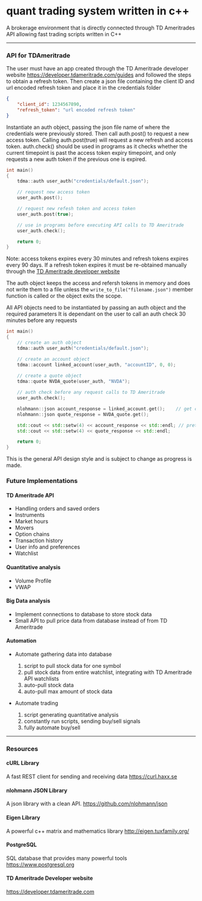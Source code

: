 # quant trading system written in c++

A brokerage environment that is directly connected through TD Ameritrades API allowing fast trading
scripts written in C++

___

### API for TDAmeritrade
The user must have an app created through the TD Ameritrade developer website
<https://developer.tdameritrade.com/guides>
and followed the steps to obtain a refresh token. Then create a json file containing the
client ID and url encoded refresh token and place it in the credentials folder

```json
{
    "client_id": 1234567890,
    "refresh_token": "url encoded refresh token"
}
```

Instantiate an auth object, passing the json file name of where the credentials were previously
stored. Then call auth.post() to request a new access token. Calling auth.post(true) will request
a new refresh and access token.
auth.check() should be used in programs as it checks whether the current timepoint is past the
access token expiry timepoint, and only requests a new auth token if the previous one is expired.
 

```cpp
int main()
{
    tdma::auth user_auth("credentials/default.json");

    // request new access token
    user_auth.post();

    // request new refesh token and access token
    user_auth.post(true);

    // use in programs before executing API calls to TD Ameritrade
    user_auth.check();

    return 0;
}
```

Note: access tokens expires every 30 minutes and refresh tokens expires every 90 days.
If a refresh token expires it must be re-obtained manually through the [TD Ameritrade developer website](https://developer.tdameritrade.com/content/phase-1-authentication-update-xml-based-api)

The auth object keeps the access and refersh tokens in memory and does not write them to a file
unless the ```write_to_file("filename.json")``` member function is called or the object exits the scope.

All API objects need to be instantiated by passing an auth object and the required parameters
It is dependant on the user to call an auth check 30 minutes before any requests

```cpp
int main()
{
    // create an auth object
    tdma::auth user_auth("credentials/default.json");

    // create an account object
    tdma::account linked_account(user_auth, "accountID", 0, 0);
    
    // create a quote object
    tdma::quote NVDA_quote(user_auth, "NVDA");

    // auth check before any request calls to TD Ameritrade
    user_auth.check();

    nlohmann::json account_response = linked_account.get();    // get calls an API request and returns a json object
    nlohmann::json quote_response = NVDA_quote.get();

    std::cout << std::setw(4) << account_response << std::endl; // pretty print the json object to terminal
    std::cout << std::setw(4) << quote_response << std::endl;

    return 0;
}
```

This is the general API design style and is subject to change as progress is made.

### Future Implementations
#### TD Ameritrade API
- Handling orders and saved orders
- Instruments
- Market hours
- Movers
- Option chains
- Transaction history
- User info and preferences
- Watchlist

#### Quantitative analysis
- Volume Profile
- VWAP

#### Big Data analysis
- Implement connections to database to store stock data
- Small API to pull price data from database instead of from TD Ameritrade

#### Automation
- Automate gathering data into database
    1. script to pull stock data for one symbol
    2. pull stock data from entire watchlist, integrating with TD Ameritrade API watchlists
    3. auto-pull stock data
    4. auto-pull max amount of stock data

- Automate trading
    1. script generating quantitative analysis
    2. constantly run scripts, sending buy/sell signals
    3. fully automate buy/sell

___

### Resources
#### cURL Library
A fast REST client for sending and receiving data
<https://curl.haxx.se>

#### nlohmann JSON Library
A json library with a clean API.
<https://github.com/nlohmann/json>

#### Eigen Library
A powerful c++ matrix and mathematics library
<http://eigen.tuxfamily.org/>

#### PostgreSQL
SQL database that provides many powerful tools
<https://www.postgresql.org>

#### TD Ameritrade Developer website
<https://developer.tdameritrade.com>
